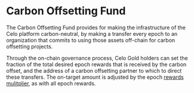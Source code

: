 # Carbon Offsetting Fund

The Carbon Offsetting Fund provides for making the infrastructure of the Celo platform carbon-neutral, by making a transfer every epoch to an organization that commits to using those assets off-chain for carbon offsetting projects.

Through the on-chain governance process, Celo Gold holders can set the fraction of the total desired epoch rewards that is received by the carbon offset, and the address of a carbon offsetting partner to which to direct these transfers. The on-target amount is adjusted by the epoch [rewards mulitplier](epoch-rewards.md), as with all epoch rewards.
